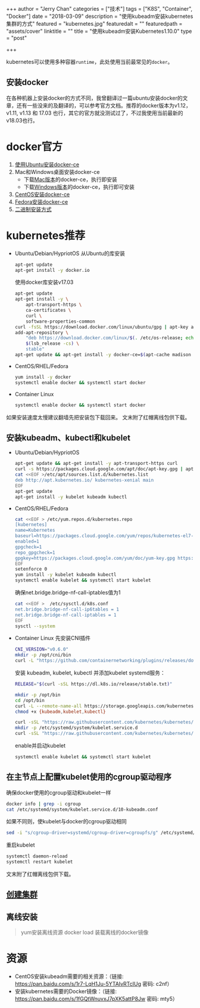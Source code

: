 +++
author = "Jerry Chan"
categories = ["技术"]
tags = ["K8S", "Container", "Docker"]
date = "2018-03-09"
description = "使用kubeadm安装kubernetes集群的方式"
featured = "kubernetes.jpg"
featuredalt = ""
featuredpath = "assets/cover"
linktitle = ""
title = "使用kubeadm安装Kubernetes1.10.0"
type = "post"

+++

kubernetes可以使用多种容器`runtime`，此处使用当前最常见的`docker`。

安装docker
--------

在各种机器上安装docker的方式不同，我曾翻译过一篇ubuntu安装docker的文章，还有一些没来的及翻译的，可以参考官方文档。推荐的docker版本为v1.12，v1.11, v1.13 和 17.03 也行，其它的官方就没测试过了，不过我使用当前最新的v18.03也行。

# docker官方

1.  [使用Ubuntu安装docker-ce](https://www.geekare.com/2018/01/07/ubuntu%E5%AE%89%E8%A3%85-docker%E7%A4%BE%E5%8C%BA%E7%89%88/)
2.  Mac和Windows桌面安装docker-ce
    *   下载[Mac版本](https://download.docker.com/mac/stable/Docker.dmg)的docker-ce，执行即安装
    *   下载[Windows版本](https://download.docker.com/win/stable/Docker%20for%20Windows%20Installer.exe)的docker-ce，执行即可安装
3.  [CentOS安装docker-ce](https://docs.docker.com/install/linux/docker-ce/centos/)
4.  [Fedora安装docker-ce](https://docs.docker.com/install/linux/docker-ce/fedora/)
5.  [二进制安装方式](https://docs.docker.com/install/linux/docker-ce/binaries/)

# **kubernetes推荐**

*   Ubuntu/Debian/HypriotOS 从Ubuntu的库安装

    ```bash
    apt-get update
    apt-get install -y docker.io
    ```

    使用docker库安装v17.03

    ```bash
    apt-get update
    apt-get install -y \
        apt-transport-https \
        ca-certificates \
        curl \
        software-properties-common
    curl -fsSL https://download.docker.com/linux/ubuntu/gpg | apt-key add -
    add-apt-repository \
        "deb https://download.docker.com/linux/$(. /etc/os-release; echo "$ID") \
        $(lsb_release -cs) \
        stable"
    apt-get update && apt-get install -y docker-ce=$(apt-cache madison docker-ce | grep 17.03 | head -1 | awk '{print $3}')
    ```

*   CentOS/RHEL/Fedora

    ```bash
    yum install -y docker
    systemctl enable docker && systemctl start docker
    ```

*   Container Linux

    ```bash
    systemctl enable docker && systemctl start docker
    ```


如果安装速度太慢建议翻墙先把安装包下载回来。 文末附了红帽离线包供下载。

安装kubeadm、kubectl和kubelet
-------------------------

*   Ubuntu/Debian/HypriotOS

    ```bash
    apt-get update && apt-get install -y apt-transport-https curl
    curl -s https://packages.cloud.google.com/apt/doc/apt-key.gpg | apt-key add -
    cat <<EOF >/etc/apt/sources.list.d/kubernetes.list
    deb http://apt.kubernetes.io/ kubernetes-xenial main
    EOF
    apt-get update
    apt-get install -y kubelet kubeadm kubectl
    ```

*   CentOS/RHEL/Fedora

    ```bash
    cat <<EOF > /etc/yum.repos.d/kubernetes.repo
    [kubernetes]
    name=Kubernetes
    baseurl=https://packages.cloud.google.com/yum/repos/kubernetes-el7-\$basearch
    enabled=1
    gpgcheck=1
    repo_gpgcheck=1
    gpgkey=https://packages.cloud.google.com/yum/doc/yum-key.gpg https://packages.cloud.google.com/yum/doc/rpm-package-key.gpg
    EOF
    setenforce 0
    yum install -y kubelet kubeadm kubectl
    systemctl enable kubelet && systemctl start kubelet
    ```

    确保net.bridge.bridge-nf-call-iptables值为1

    ```bash
    cat <<EOF >  /etc/sysctl.d/k8s.conf
    net.bridge.bridge-nf-call-ip6tables = 1
    net.bridge.bridge-nf-call-iptables = 1
    EOF
    sysctl --system
    ```

*   Container Linux 先安装CNI插件

    ```bash
    CNI_VERSION="v0.6.0"
    mkdir -p /opt/cni/bin
    curl -L "https://github.com/containernetworking/plugins/releases/download/${CNI_VERSION}/cni-plugins-amd64-${CNI_VERSION}.tgz" | tar -C /opt/cni/bin -xz
    ```

    安装 kubeadm, kubelet, kubectl 并添加kubelet systemd服务：

    ```bash
    RELEASE="$(curl -sSL https://dl.k8s.io/release/stable.txt)"

    mkdir -p /opt/bin
    cd /opt/bin
    curl -L --remote-name-all https://storage.googleapis.com/kubernetes-release/release/${RELEASE}/bin/linux/amd64/{kubeadm,kubelet,kubectl}
    chmod +x {kubeadm,kubelet,kubectl}

    curl -sSL "https://raw.githubusercontent.com/kubernetes/kubernetes/${RELEASE}/build/debs/kubelet.service" | sed "s:/usr/bin:/opt/bin:g" > /etc/systemd/system/kubelet.service
    mkdir -p /etc/systemd/system/kubelet.service.d
    curl -sSL "https://raw.githubusercontent.com/kubernetes/kubernetes/${RELEASE}/build/debs/10-kubeadm.conf" | sed "s:/usr/bin:/opt/bin:g" > /etc/systemd/system/kubelet.service.d/10-kubeadm.conf
    ```

    enable并启动kubelet

    ```bash
    systemctl enable kubelet && systemctl start kubelet
    ```


在主节点上配置kubelet使用的cgroup驱动程序
---------------------------

确保docker使用的cgroup驱动和kubelet一样

```bash
docker info | grep -i cgroup
cat /etc/systemd/system/kubelet.service.d/10-kubeadm.conf
```

如果不同则，使kubelet与docker的cgroup驱动相同

```bash
sed -i "s/cgroup-driver=systemd/cgroup-driver=cgroupfs/g" /etc/systemd/system/kubelet.service.d/10-kubeadm.conf
```

重启kubelet

```bash
systemctl daemon-reload
systemctl restart kubelet
```

文末附了红帽离线包供下载。

[创建集群](https://kubernetes.io/docs/setup/independent/create-cluster-kubeadm/)
----------------------------------------------------------------------------

离线安装
----

> yum安装离线资源 docker load 装载离线的docker镜像

# 资源

- CentOS安装kubeadm需要的相关资源：（链接: https://pan.baidu.com/s/1r7-LqH1Ju-5YTAIvRTcIUg 密码: c2nf）
- 安装kubernetes需要的Docker镜像：（链接: https://pan.baidu.com/s/1fGQtWnuvxJ7pXK5attP8Jw 密码: mty5）
